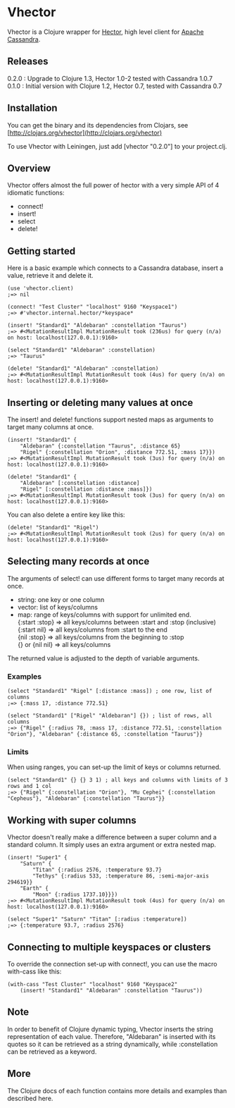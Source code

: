 Vhector
=======

Vhector is a Clojure wrapper for [Hector](https://github.com/rantav/hector), 
high level client for [Apache Cassandra](http://cassandra.apache.org/).

Releases
------------

0.2.0 : Upgrade to Clojure 1.3, Hector 1.0-2 tested with Cassandra 1.0.7  
0.1.0 : Initial version with Clojure 1.2, Hector 0.7, tested with Cassandra 0.7

Installation
------------

You can get the binary and its dependencies from Clojars, see [http://clojars.org/vhector](http://clojars.org/vhector)

To use Vhector with Leiningen, just add [vhector "0.2.0"] to your project.clj.

Overview
--------

Vhector offers almost the full power of hector with a very simple API of 4 idiomatic functions:

* connect!
* insert! 
* select 
* delete!

Getting started
---------------

Here is a basic example which connects to a Cassandra database, insert a value, retrieve it and delete it.

    (use 'vhector.client)
    ;=> nil
    
    (connect! "Test Cluster" "localhost" 9160 "Keyspace1")
    ;=> #'vhector.internal.hector/*keyspace*
    
    (insert! "Standard1" "Aldebaran" :constellation "Taurus")
    ;=> #<MutationResultImpl MutationResult took (236us) for query (n/a) on host: localhost(127.0.0.1):9160>
    
    (select "Standard1" "Aldebaran" :constellation)
    ;=> "Taurus"

    (delete! "Standard1" "Aldebaran" :constellation)
    ;=> #<MutationResultImpl MutationResult took (4us) for query (n/a) on host: localhost(127.0.0.1):9160>


Inserting or deleting many values at once
-----------------------------------------

The insert! and delete! functions support nested maps as arguments to target many columns at once. 

    (insert! "Standard1" {
        "Aldebaran" {:constellation "Taurus", :distance 65}
        "Rigel" {:constellation "Orion", :distance 772.51, :mass 17}})
    ;=> #<MutationResultImpl MutationResult took (3us) for query (n/a) on host: localhost(127.0.0.1):9160>

    (delete! "Standard1" {
        "Aldebaran" [:constellation :distance]
        "Rigel" [:constellation :distance :mass]})
    ;=> #<MutationResultImpl MutationResult took (3us) for query (n/a) on host: localhost(127.0.0.1):9160>

You can also delete a entire key like this:

    (delete! "Standard1" "Rigel")
    ;=> #<MutationResultImpl MutationResult took (2us) for query (n/a) on host: localhost(127.0.0.1):9160>

Selecting many records at once
------------------------------

The arguments of select! can use different forms to target many records at once.

* string: one key or one column
* vector: list of keys/columns
* map: range of keys/columns with support for unlimited end.  
  {:start :stop} => all keys/columns between :start and :stop (inclusive)  
  {:start nil} => all keys/columns from :start to the end  
  {nil :stop} => all keys/columns from the beginning to :stop  
  {} or {nil nil} => all keys/columns

The returned value is adjusted to the depth of variable arguments.

### Examples

    (select "Standard1" "Rigel" [:distance :mass]) ; one row, list of columns
    ;=> {:mass 17, :distance 772.51}

    (select "Standard1" ["Rigel" "Aldebaran"] {}) ; list of rows, all columns
    ;=> {"Rigel" {:radius 78, :mass 17, :distance 772.51, :constellation "Orion"}, "Aldebaran" {:distance 65, :constellation "Taurus"}}

### Limits

When using ranges, you can set-up the limit of keys or columns returned.

    (select "Standard1" {} {} 3 1) ; all keys and columns with limits of 3 rows and 1 col
    ;=> {"Rigel" {:constellation "Orion"}, "Mu Cephei" {:constellation "Cepheus"}, "Aldebaran" {:constellation "Taurus"}}

Working with super columns
--------------------------

Vhector doesn't really make a difference between a super column and a standard column. 
It simply uses an extra argument or extra nested map.

    (insert! "Super1" {
        "Saturn" {
            "Titan" {:radius 2576, :temperature 93.7}
            "Tethys" {:radius 533, :temperature 86, :semi-major-axis 294619}}
        "Earth" {
            "Moon" {:radius 1737.10}}})
    ;=> #<MutationResultImpl MutationResult took (4us) for query (n/a) on host: localhost(127.0.0.1):9160>

    (select "Super1" "Saturn" "Titan" [:radius :temperature])
    ;=> {:temperature 93.7, :radius 2576}

Connecting to multiple keyspaces or clusters
--------------------------------------------

To override the connection set-up with connect!, you can use the macro with-cass like this:

    (with-cass "Test Cluster" "localhost" 9160 "Keyspace2"
        (insert! "Standard1" "Aldebaran" :constellation "Taurus"))
        
Note
----

In order to benefit of Clojure dynamic typing, Vhector inserts the string representation of each value.
Therefore, "Aldebaran" is inserted with its quotes so it can be retrieved as a string dynamically,
while :constellation can be retrieved as a keyword.

More
----

The Clojure docs of each function contains more details and examples than described here. 
